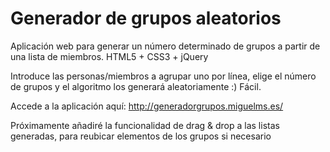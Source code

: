 # Generador de grupos aleatorios
Aplicación web para generar un número determinado de grupos a partir de una lista de miembros. HTML5 + CSS3 + jQuery

Introduce las personas/miembros a agrupar uno por línea, elige el número de grupos y el algoritmo los generará aleatoriamente :) Fácil.

Accede a la aplicación aquí: http://generadorgrupos.miguelms.es/

Próximamente añadiré la funcionalidad de drag & drop a las listas generadas, para reubicar elementos de los grupos si necesario
